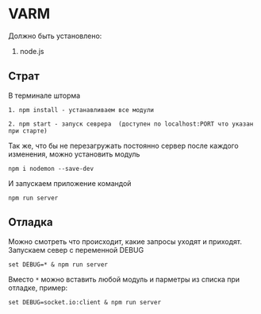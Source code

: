 # VARM
Должно быть установлено:
1. node.js
## Страт
В терминале шторма 

`1. npm install - устанавливаем все модули`

`2. npm start - запуск севрера 
(доступен по localhost:PORT что указан при старте)`

Так же, что бы не перезагружать постоянно сервер 
после каждого изменения, можно установить модуль

    npm i nodemon --save-dev



И запускаем приложение командой

    npm run server

## Отладка
Можно смотреть что происходит, какие запросы уходят и приходят.
Запускаем север с переменной DEBUG

    set DEBUG=* & npm run server
    
Вместо `*` можно вставить любой модуль и парметры из списка при отладке,
пример:

    set DEBUG=socket.io:client & npm run server

